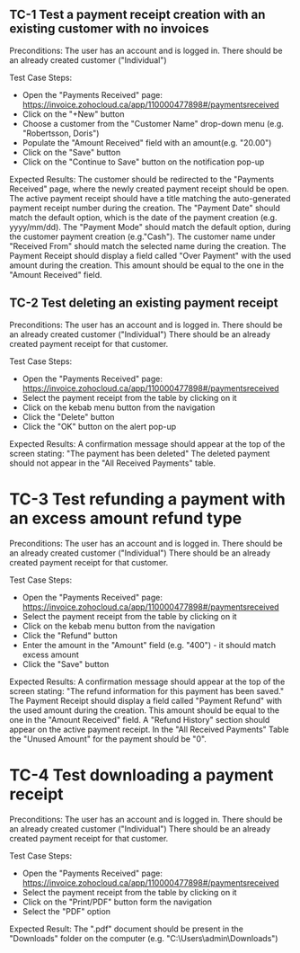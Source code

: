 ﻿## TC-1 Test a payment receipt creation with an existing customer with no invoices
Preconditions: 
The user has an account and is logged in.
There should be an already created customer ("Individual") 

Test Case Steps:
- Open the "Payments Received" page: https://invoice.zohocloud.ca/app/110000477898#/paymentsreceived
- Click on the "+New" button
- Choose a customer from the "Customer Name" drop-down menu (e.g. "Robertsson, Doris")
- Populate the "Amount Received" field with an amount(e.g. "20.00")
- Click on the "Save" button
- Click on the "Continue to Save" button on the notification pop-up

Expected Results:
The customer should be redirected to the "Payments Received" page, where the newly created payment receipt should be open.
The active payment receipt should have a title matching the auto-generated payment receipt number during the creation.
The "Payment Date" should match the default option, which is the date of the payment creation (e.g. yyyy/mm/dd).
The "Payment Mode" should match the default option, during the customer payment creation (e.g."Cash").
The customer name under "Received From" should match the selected name during the creation.
The Payment Receipt should display a field called "Over Payment" with the used amount during the creation. This amount should be equal to the one in the "Amount Received" field.

## TC-2 Test deleting an existing payment receipt
Preconditions:
The user has an account and is logged in.
There should be an already created customer ("Individual") 
There should be an already created payment receipt for that customer.

Test Case Steps:
- Open the "Payments Received" page: https://invoice.zohocloud.ca/app/110000477898#/paymentsreceived
- Select the payment receipt from the table by clicking on it
- Click on the kebab menu button from the navigation 
- Click the "Delete" button
- Click the "OK" button on the alert pop-up

Expected Results:
A confirmation message should appear at the top of the screen stating: "The payment has been deleted"
The deleted payment should not appear in the "All Received Payments" table.

# TC-3 Test refunding a payment with an excess amount refund type
Preconditions:
The user has an account and is logged in.
There should be an already created customer ("Individual") 
There should be an already created payment receipt for that customer.

Test Case Steps:
- Open the "Payments Received" page: https://invoice.zohocloud.ca/app/110000477898#/paymentsreceived
- Select the payment receipt from the table by clicking on it
- Click on the kebab menu button from the navigation 
- Click the "Refund" button
- Enter the amount in the "Amount" field (e.g. "400") -  it should match excess amount
- Click the "Save" button

Expected Results:
A confirmation message should appear at the top of the screen stating: "The refund information for this payment has been saved."
The Payment Receipt should display a field called "Payment Refund" with the used amount during the creation. This amount should be equal to the one in the "Amount Received" field.
A "Refund History" section should appear on the active payment receipt.
In the "All Received Payments" Table the "Unused Amount" for the payment should be "0". 

# TC-4 Test downloading a payment receipt
Preconditions: 
The user has an account and is logged in.
There should be an already created customer ("Individual") 
There should be an already created payment receipt for that customer.

Test Case Steps:
- Open the "Payments Received" page: https://invoice.zohocloud.ca/app/110000477898#/paymentsreceived
- Select the payment receipt from the table by clicking on it
- Click on the "Print/PDF" button form the navigation
- Select the "PDF" option

Expected Result:
The ".pdf" document should be present in the "Downloads" folder on the computer (e.g. "C:\Users\admin\Downloads")